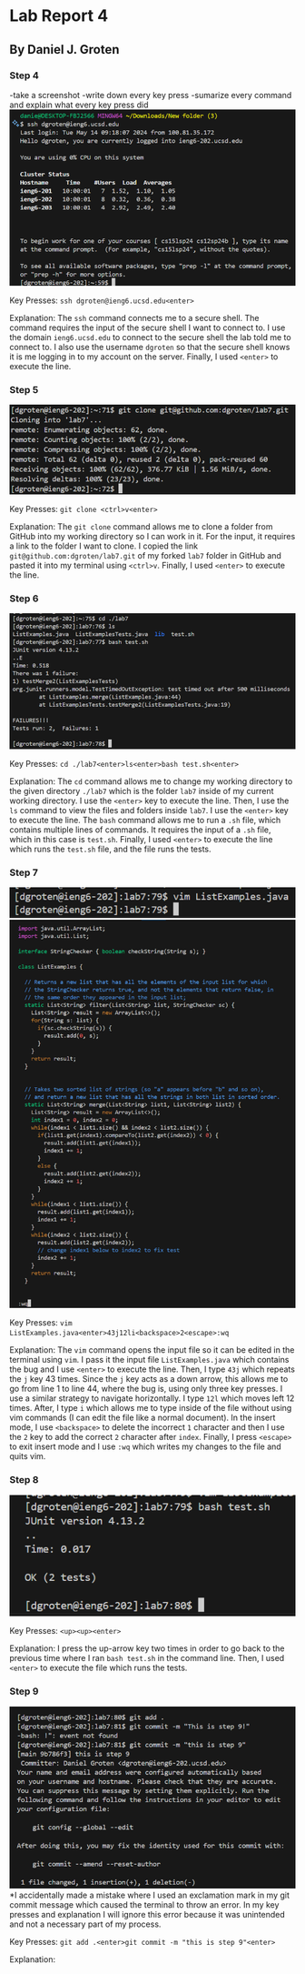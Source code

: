 # Lab Report 4

## By Daniel J. Groten

### Step 4
-take a screenshot
-write down every key press
-sumarize every command and explain what every key press did
![Image](step4.png)

Key Presses: `ssh dgroten@ieng6.ucsd.edu<enter>`

Explanation: The `ssh` command connects me to a secure shell. The command requires the input of the secure shell I want to connect to.
I use the domain `ieng6.ucsd.edu` to connect to the secure shell the lab told me to connect to. I also use the username `dgroten` so that the secure shell knows it is me logging in to my account on the server.
Finally, I used `<enter>` to execute the line.

### Step 5

![Image](step5.png)

Key Presses: `git clone <ctrl>v<enter>`

Explanation: The `git clone` command allows me to clone a folder from GitHub into my working directory so I can work in it. For the input, it requires a link to the folder I want to clone.
I copied the link `git@github.com:dgroten/lab7.git` of my forked `lab7` folder in GitHub and pasted it into my terminal using `<ctrl>v`.
Finally, I used `<enter>` to execute the line.

### Step 6

![Image](step6.png)

Key Presses: `cd ./lab7<enter>ls<enter>bash test.sh<enter>`

Explanation: The `cd` command allows me to change my working directory to the given directory `./lab7` which is the folder `lab7` inside of my current working directory.
I use the `<enter>` key to execute the line. Then, I use the `ls` command to view the files and folders inside `lab7`. I use the `<enter>` key to execute the line.
The `bash` command allows me to run a `.sh` file, which contains multiple lines of commands. It requires the input of a `.sh` file, which in this case is `test.sh`.
Finally, I used `<enter>` to execute the line which runs the `test.sh` file, and the file runs the tests.

### Step 7

![Image](step7part2.png)
![Image](step7part1.png)

Key Presses: `vim ListExamples.java<enter>43j12li<backspace>2<escape>:wq`

Explanation: The `vim` command opens the input file so it can be edited in the terminal using `vim`. I pass it the input file `ListExamples.java` which contains the bug and I use `<enter>` to execute the line.
Then, I type `43j` which repeats the `j` key 43 times. Since the `j` key acts as a down arrow, this allows me to go from line 1 to line 44, where the bug is, using only three key presses.
I use a similar strategy to navigate horizontally. I type `12l` which moves left 12 times. After, I type `i` which allows me to type inside of the file without using vim commands (I can edit the file like a normal document).
In the insert mode, I use `<backspace>` to delete the incorrect `1` character and then I use the `2` key to add the correct `2` character after `index`. Finally, I press `<escape>` to exit insert mode and I use `:wq` which writes my changes to the file and quits vim.

### Step 8

![Image](step8.png)

Key Presses: `<up><up><enter>`

Explanation: I press the up-arrow key two times in order to go back to the previous time where I ran `bash test.sh` in the command line. Then, I used `<enter>` to execute the file which runs the tests.

### Step 9

![Image](step9.png)
*I accidentally made a mistake where I used an exclamation mark in my git commit message which caused the terminal to throw an error. In my key presses and explanation I will ignore this error because it was unintended and not a necessary part of my process.

Key Presses: `git add .<enter>git commit -m "this is step 9"<enter>`

Explanation: 
